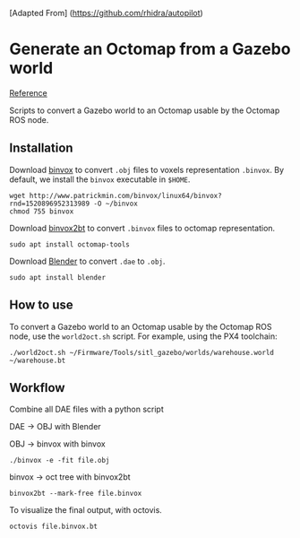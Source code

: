 [Adapted From] (https://github.com/rhidra/autopilot)

Generate an Octomap from a Gazebo world
=======================================

[Reference](https://github.com/OctoMap/octomap/wiki/Importing-Data-into-OctoMap)

Scripts to convert a Gazebo world to an Octomap usable by the Octomap ROS node.

## Installation

Download [binvox](https://www.patrickmin.com/binvox/)
to convert `.obj` files to voxels representation `.binvox`.
By default, we install the `binvox` executable in `$HOME`.
```shell script
wget http://www.patrickmin.com/binvox/linux64/binvox?rnd=1520896952313989 -O ~/binvox
chmod 755 binvox
```

Download [binvox2bt](https://manpages.ubuntu.com/manpages/bionic/man1/binvox2bt.1.html)
to convert `.binvox` files to octomap representation.
```shell script
sudo apt install octomap-tools
```

Download [Blender](https://www.blender.org/) to convert `.dae` to `.obj`.
```shell script
sudo apt install blender
```

## How to use

To convert a Gazebo world to an Octomap usable by the Octomap ROS node,
use the `world2oct.sh` script. For example, using the PX4 toolchain:
```shell script
./world2oct.sh ~/Firmware/Tools/sitl_gazebo/worlds/warehouse.world ~/warehouse.bt
```

## Workflow

Combine all DAE files with a python script

DAE -> OBJ with Blender

OBJ -> binvox with binvox
```shell script
./binvox -e -fit file.obj
```

binvox -> oct tree with binvox2bt
```shell script
binvox2bt --mark-free file.binvox
```

To visualize the final output, with octovis.
```shell script
octovis file.binvox.bt
```
